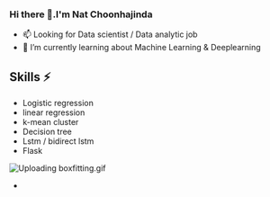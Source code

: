 ### Hi there 👋.I'm Nat Choonhajinda 
- 📫 Looking for Data scientist / Data analytic job
- 🌱 I’m currently learning about Machine Learning & Deeplearning
## Skills ⚡
- Logistic regression
- linear regression
- k-mean cluster
- Decision tree 
- Lstm / bidirect lstm
- Flask


![Uploading boxfitting.gif]()

- 
<!--![boxfitting](https://github.com/NatChoonhajinda/NatChoonhajinda/assets/98221086/7cd726f6-b68b-401c-986c-e3ddd680c369)

**NatChoonhajinda/NatChoonhajinda** is a ✨ _special_ ✨ repository because its `README.md` (this file) appears on your GitHub profile.


Here are some ideas to get you started:

- 🔭 I’m currently working on ...
- 🌱 I’m currently learning ...
- 👯 I’m looking to collaborate on ...
- 🤔 I’m looking for help with ...
- 💬 Ask me about ...
- 📫 How to reach me: ...
- 😄 Pronouns: ...
- ⚡ Fun fact: ...
-->
